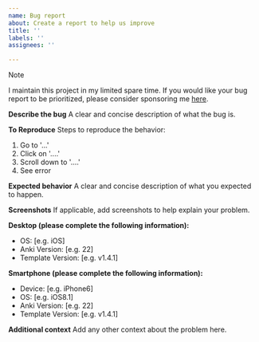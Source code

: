 ```yaml
---
name: Bug report
about: Create a report to help us improve
title: ''
labels: ''
assignees: ''

---
```


> [!NOTE]
> I maintain this project in my limited spare time. If you would like your bug report to be prioritized, please consider sponsoring me [here](https://afdian.com/a/leoly).

**Describe the bug**
A clear and concise description of what the bug is.

**To Reproduce**
Steps to reproduce the behavior:
1. Go to '...'
2. Click on '....'
3. Scroll down to '....'
4. See error

**Expected behavior**
A clear and concise description of what you expected to happen.

**Screenshots**
If applicable, add screenshots to help explain your problem.

**Desktop (please complete the following information):**
 - OS: [e.g. iOS]
 - Anki Version: [e.g. 22]
 - Template Version: [e.g. v1.4.1]

**Smartphone (please complete the following information):**
 - Device: [e.g. iPhone6]
 - OS: [e.g. iOS8.1]
 - Anki Version: [e.g. 22]
 - Template Version: [e.g. v1.4.1]

**Additional context**
Add any other context about the problem here.
